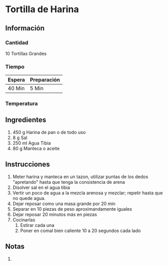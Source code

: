 # Tortilla de Harina

## Información

### Cantidad

10 Tortillas Grandes

### Tiempo

| Espera | Preparación |
| :--- | :--- |
| 40 Min | 5 Min |

### Temperatura

## Ingredientes

1. 450 g Harina de pan o de todo uso
2. 8 g Sal
3. 250 ml Agua Tibia
4. 80 g Manteca o aceite

## Instrucciones

1. Meter harina y manteca en un tazon, utilizar puntas de los dedos "apretando" hasta que tenga la consistencia de arena
2. Disolver sal en el agua tibia
3. Vertir un poco de agua a la mezcla arenosa y mezclar; repetir hasta que no quede agua.
4. Dejar reposar como una masa grande por 20 min
5. Separar en 10 piezas de peso aproximandamente iguales
6. Dejar reposar 20 minutos más en piezas
7. Cocinarlas
   1. Estirar cada una
   2. Poner en comal bien caliente 10 a 20 segundos cada lado

## Notas

1.

